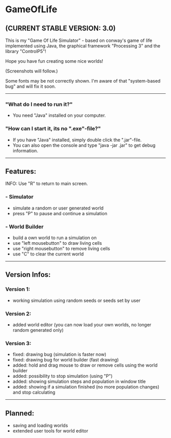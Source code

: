 # GameOfLife
## (CURRENT STABLE VERSION: 3.0)

This is my "Game Of Life Simulator" - based on conway's game of life
implemented using Java, the graphical framework "Processing 3" and the library "ControlP5"!

Hope you have fun creating some nice worlds!

(Screenshots will follow.)

Some fonts may be not correctly shown.
I'm aware of that "system-based bug" and will fix it soon.


---------


### "What do I need to run it?"
- You need "Java" installed on your computer.

### "How can I start it, its no ".exe"-file?"
- If you have "Java" installed, simply double click the ".jar"-file.
- You can also open the console and type "java -jar <filename>.jar" to get debug information.


---------


## Features:

INFO: Use "R" to return to main screen.

### - Simulator
 - simulate a random or user generated world
 - press "P" to pause and continue a simulation

### - World Builder
 - build a own world to run a simulation on
 - use "left mousebutton" to draw living cells
 - use "right mousebutton" to remove living cells
 - use "C" to clear the current world


---------


## Version Infos:

### Version 1:
- working simulation using random seeds or seeds set by user

### Version 2:
- added world editor (you can now load your own worlds, no longer random generated only)

### Version 3:
- fixed: drawing bug (simulation is faster now)
- fixed: drawing bug for world builder (fast drawing)
- added: hold and drag mouse to draw or remove cells using the world builder
- added: possibility to stop simulation (using "P")
- added: showing simulation steps and population in window title
- added: showing if a simulation finished (no more population changes) and stop calculating


---------


## Planned:
- saving and loading worlds
- extended user tools for world editor